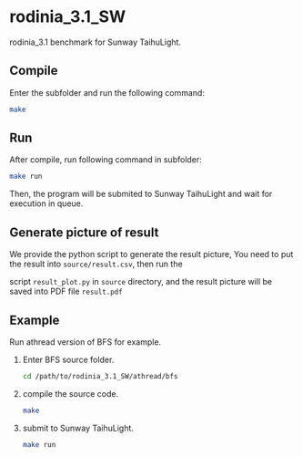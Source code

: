 # rodinia_3.1_SW
rodinia_3.1 benchmark for Sunway TaihuLight.

## Compile

Enter the subfolder and run the following command:

```bash
make
```

## Run

After compile, run following command in subfolder:

```bash
make run
```

Then, the program will be submited to Sunway TaihuLight and wait for execution in queue.

## Generate picture of result

We provide the python script to generate the result picture, You need to put the result into `source/result.csv`, then run the 

script `result_plot.py` in `source` directory, and the result picture will be saved into PDF file `result.pdf`

## Example

Run athread version of BFS for example.

1. Enter BFS source folder.

   ```bash
   cd /path/to/rodinia_3.1_SW/athread/bfs
   ```

2. compile the source code.

   ```bash
   make
   ```

3. submit to Sunway TaihuLight.

   ```bash
   make run
   ```
